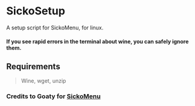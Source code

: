 # SickoSetup
A setup script for SickoMenu, for linux.
#### If you see rapid errors in the terminal about wine, you can safely ignore them.
## Requirements
> Wine,
> wget,
> unzip
###  Credits to Goaty for [SickoMenu](https://github.com/g0aty/SickoMenu)
